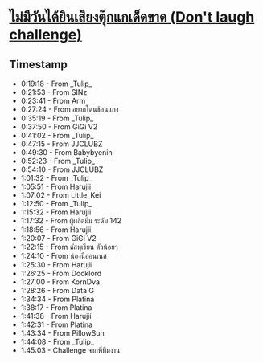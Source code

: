 # [ไม่มีวันได้ยินเสียงตุ๊กแกเด็ดขาด (Don't laugh challenge)](https://www.youtube.com/watch?v=MgOMJ11ybck)

## Timestamp

- 0:19:18 - From _Tulip\_
- 0:21:53 - From SINz
- 0:23:41 - From Arm
- 0:27:24 - From อยากโดนช้อนแกง
- 0:35:19 - From _Tulip\_
- 0:37:50 - From GiGi V2
- 0:41:02 - From _Tulip\_
- 0:47:15 - From JJCLUBZ
- 0:49:30 - From Babybyenin
- 0:52:23 - From _Tulip\_
- 0:54:10 - From JJCLUBZ
- 1:01:32 - From _Tulip\_
- 1:05:51 - From Harujii
- 1:07:02 - From Little_Kei
- 1:12:50 - From _Tulip\_
- 1:15:32 - From Harujii
- 1:17:32 - From ผู้ผลิตมีม ระดับ 142
- 1:18:56 - From Harujii
- 1:20:07 - From GiGi V2
- 1:22:15 - From ดัสทุเรียน ตัวน้อยๆ
- 1:24:10 - From น้องนีออนเนส
- 1:25:30 - From Harujii
- 1:26:25 - From Dooklord
- 1:27:00 - From KornDva
- 1:28:26 - From Data G
- 1:34:34 - From Platina
- 1:38:17 - From Platina
- 1:41:38 - From Harujii
- 1:42:31 - From Platina
- 1:43:34 - From PillowSun
- 1:44:08 - From _Tulip\_
- 1:45:03 - Challenge จากพี่ทีมงาน
